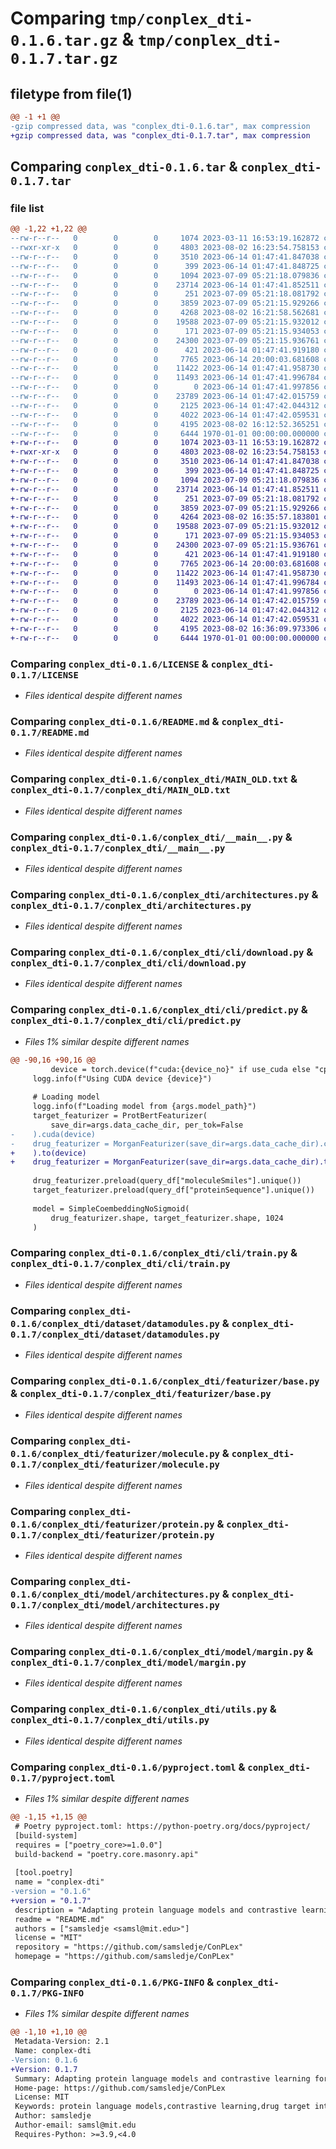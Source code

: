 # Comparing `tmp/conplex_dti-0.1.6.tar.gz` & `tmp/conplex_dti-0.1.7.tar.gz`

## filetype from file(1)

```diff
@@ -1 +1 @@
-gzip compressed data, was "conplex_dti-0.1.6.tar", max compression
+gzip compressed data, was "conplex_dti-0.1.7.tar", max compression
```

## Comparing `conplex_dti-0.1.6.tar` & `conplex_dti-0.1.7.tar`

### file list

```diff
@@ -1,22 +1,22 @@
--rw-r--r--   0        0        0     1074 2023-03-11 16:53:19.162872 conplex_dti-0.1.6/LICENSE
--rwxr-xr-x   0        0        0     4803 2023-08-02 16:23:54.758153 conplex_dti-0.1.6/README.md
--rw-r--r--   0        0        0     3510 2023-06-14 01:47:41.847038 conplex_dti-0.1.6/conplex_dti/MAIN_OLD.txt
--rw-r--r--   0        0        0      399 2023-06-14 01:47:41.848725 conplex_dti-0.1.6/conplex_dti/__init__.py
--rw-r--r--   0        0        0     1094 2023-07-09 05:21:18.079836 conplex_dti-0.1.6/conplex_dti/__main__.py
--rw-r--r--   0        0        0    23714 2023-06-14 01:47:41.852511 conplex_dti-0.1.6/conplex_dti/architectures.py
--rw-r--r--   0        0        0      251 2023-07-09 05:21:18.081792 conplex_dti-0.1.6/conplex_dti/cli/__init__.py
--rw-r--r--   0        0        0     3859 2023-07-09 05:21:15.929266 conplex_dti-0.1.6/conplex_dti/cli/download.py
--rw-r--r--   0        0        0     4268 2023-08-02 16:21:58.562681 conplex_dti-0.1.6/conplex_dti/cli/predict.py
--rw-r--r--   0        0        0    19588 2023-07-09 05:21:15.932012 conplex_dti-0.1.6/conplex_dti/cli/train.py
--rw-r--r--   0        0        0      171 2023-07-09 05:21:15.934053 conplex_dti-0.1.6/conplex_dti/dataset/__init__.py
--rw-r--r--   0        0        0    24300 2023-07-09 05:21:15.936761 conplex_dti-0.1.6/conplex_dti/dataset/datamodules.py
--rw-r--r--   0        0        0      421 2023-06-14 01:47:41.919180 conplex_dti-0.1.6/conplex_dti/featurizer/__init__.py
--rw-r--r--   0        0        0     7765 2023-06-14 20:00:03.681608 conplex_dti-0.1.6/conplex_dti/featurizer/base.py
--rw-r--r--   0        0        0    11422 2023-06-14 01:47:41.958730 conplex_dti-0.1.6/conplex_dti/featurizer/molecule.py
--rw-r--r--   0        0        0    11493 2023-06-14 01:47:41.996784 conplex_dti-0.1.6/conplex_dti/featurizer/protein.py
--rw-r--r--   0        0        0        0 2023-06-14 01:47:41.997856 conplex_dti-0.1.6/conplex_dti/model/__init__.py
--rw-r--r--   0        0        0    23789 2023-06-14 01:47:42.015759 conplex_dti-0.1.6/conplex_dti/model/architectures.py
--rw-r--r--   0        0        0     2125 2023-06-14 01:47:42.044312 conplex_dti-0.1.6/conplex_dti/model/margin.py
--rw-r--r--   0        0        0     4022 2023-06-14 01:47:42.059531 conplex_dti-0.1.6/conplex_dti/utils.py
--rw-r--r--   0        0        0     4195 2023-08-02 16:12:52.365251 conplex_dti-0.1.6/pyproject.toml
--rw-r--r--   0        0        0     6444 1970-01-01 00:00:00.000000 conplex_dti-0.1.6/PKG-INFO
+-rw-r--r--   0        0        0     1074 2023-03-11 16:53:19.162872 conplex_dti-0.1.7/LICENSE
+-rwxr-xr-x   0        0        0     4803 2023-08-02 16:23:54.758153 conplex_dti-0.1.7/README.md
+-rw-r--r--   0        0        0     3510 2023-06-14 01:47:41.847038 conplex_dti-0.1.7/conplex_dti/MAIN_OLD.txt
+-rw-r--r--   0        0        0      399 2023-06-14 01:47:41.848725 conplex_dti-0.1.7/conplex_dti/__init__.py
+-rw-r--r--   0        0        0     1094 2023-07-09 05:21:18.079836 conplex_dti-0.1.7/conplex_dti/__main__.py
+-rw-r--r--   0        0        0    23714 2023-06-14 01:47:41.852511 conplex_dti-0.1.7/conplex_dti/architectures.py
+-rw-r--r--   0        0        0      251 2023-07-09 05:21:18.081792 conplex_dti-0.1.7/conplex_dti/cli/__init__.py
+-rw-r--r--   0        0        0     3859 2023-07-09 05:21:15.929266 conplex_dti-0.1.7/conplex_dti/cli/download.py
+-rw-r--r--   0        0        0     4264 2023-08-02 16:35:57.183801 conplex_dti-0.1.7/conplex_dti/cli/predict.py
+-rw-r--r--   0        0        0    19588 2023-07-09 05:21:15.932012 conplex_dti-0.1.7/conplex_dti/cli/train.py
+-rw-r--r--   0        0        0      171 2023-07-09 05:21:15.934053 conplex_dti-0.1.7/conplex_dti/dataset/__init__.py
+-rw-r--r--   0        0        0    24300 2023-07-09 05:21:15.936761 conplex_dti-0.1.7/conplex_dti/dataset/datamodules.py
+-rw-r--r--   0        0        0      421 2023-06-14 01:47:41.919180 conplex_dti-0.1.7/conplex_dti/featurizer/__init__.py
+-rw-r--r--   0        0        0     7765 2023-06-14 20:00:03.681608 conplex_dti-0.1.7/conplex_dti/featurizer/base.py
+-rw-r--r--   0        0        0    11422 2023-06-14 01:47:41.958730 conplex_dti-0.1.7/conplex_dti/featurizer/molecule.py
+-rw-r--r--   0        0        0    11493 2023-06-14 01:47:41.996784 conplex_dti-0.1.7/conplex_dti/featurizer/protein.py
+-rw-r--r--   0        0        0        0 2023-06-14 01:47:41.997856 conplex_dti-0.1.7/conplex_dti/model/__init__.py
+-rw-r--r--   0        0        0    23789 2023-06-14 01:47:42.015759 conplex_dti-0.1.7/conplex_dti/model/architectures.py
+-rw-r--r--   0        0        0     2125 2023-06-14 01:47:42.044312 conplex_dti-0.1.7/conplex_dti/model/margin.py
+-rw-r--r--   0        0        0     4022 2023-06-14 01:47:42.059531 conplex_dti-0.1.7/conplex_dti/utils.py
+-rw-r--r--   0        0        0     4195 2023-08-02 16:36:09.973306 conplex_dti-0.1.7/pyproject.toml
+-rw-r--r--   0        0        0     6444 1970-01-01 00:00:00.000000 conplex_dti-0.1.7/PKG-INFO
```

### Comparing `conplex_dti-0.1.6/LICENSE` & `conplex_dti-0.1.7/LICENSE`

 * *Files identical despite different names*

### Comparing `conplex_dti-0.1.6/README.md` & `conplex_dti-0.1.7/README.md`

 * *Files identical despite different names*

### Comparing `conplex_dti-0.1.6/conplex_dti/MAIN_OLD.txt` & `conplex_dti-0.1.7/conplex_dti/MAIN_OLD.txt`

 * *Files identical despite different names*

### Comparing `conplex_dti-0.1.6/conplex_dti/__main__.py` & `conplex_dti-0.1.7/conplex_dti/__main__.py`

 * *Files identical despite different names*

### Comparing `conplex_dti-0.1.6/conplex_dti/architectures.py` & `conplex_dti-0.1.7/conplex_dti/architectures.py`

 * *Files identical despite different names*

### Comparing `conplex_dti-0.1.6/conplex_dti/cli/download.py` & `conplex_dti-0.1.7/conplex_dti/cli/download.py`

 * *Files identical despite different names*

### Comparing `conplex_dti-0.1.6/conplex_dti/cli/predict.py` & `conplex_dti-0.1.7/conplex_dti/cli/predict.py`

 * *Files 1% similar despite different names*

```diff
@@ -90,16 +90,16 @@
         device = torch.device(f"cuda:{device_no}" if use_cuda else "cpu")
     logg.info(f"Using CUDA device {device}")
 
     # Loading model
     logg.info(f"Loading model from {args.model_path}")
     target_featurizer = ProtBertFeaturizer(
         save_dir=args.data_cache_dir, per_tok=False
-    ).cuda(device)
-    drug_featurizer = MorganFeaturizer(save_dir=args.data_cache_dir).cuda(device)
+    ).to(device)
+    drug_featurizer = MorganFeaturizer(save_dir=args.data_cache_dir).to(device)
 
     drug_featurizer.preload(query_df["moleculeSmiles"].unique())
     target_featurizer.preload(query_df["proteinSequence"].unique())
 
     model = SimpleCoembeddingNoSigmoid(
         drug_featurizer.shape, target_featurizer.shape, 1024
     )
```

### Comparing `conplex_dti-0.1.6/conplex_dti/cli/train.py` & `conplex_dti-0.1.7/conplex_dti/cli/train.py`

 * *Files identical despite different names*

### Comparing `conplex_dti-0.1.6/conplex_dti/dataset/datamodules.py` & `conplex_dti-0.1.7/conplex_dti/dataset/datamodules.py`

 * *Files identical despite different names*

### Comparing `conplex_dti-0.1.6/conplex_dti/featurizer/base.py` & `conplex_dti-0.1.7/conplex_dti/featurizer/base.py`

 * *Files identical despite different names*

### Comparing `conplex_dti-0.1.6/conplex_dti/featurizer/molecule.py` & `conplex_dti-0.1.7/conplex_dti/featurizer/molecule.py`

 * *Files identical despite different names*

### Comparing `conplex_dti-0.1.6/conplex_dti/featurizer/protein.py` & `conplex_dti-0.1.7/conplex_dti/featurizer/protein.py`

 * *Files identical despite different names*

### Comparing `conplex_dti-0.1.6/conplex_dti/model/architectures.py` & `conplex_dti-0.1.7/conplex_dti/model/architectures.py`

 * *Files identical despite different names*

### Comparing `conplex_dti-0.1.6/conplex_dti/model/margin.py` & `conplex_dti-0.1.7/conplex_dti/model/margin.py`

 * *Files identical despite different names*

### Comparing `conplex_dti-0.1.6/conplex_dti/utils.py` & `conplex_dti-0.1.7/conplex_dti/utils.py`

 * *Files identical despite different names*

### Comparing `conplex_dti-0.1.6/pyproject.toml` & `conplex_dti-0.1.7/pyproject.toml`

 * *Files 1% similar despite different names*

```diff
@@ -1,15 +1,15 @@
 # Poetry pyproject.toml: https://python-poetry.org/docs/pyproject/
 [build-system]
 requires = ["poetry_core>=1.0.0"]
 build-backend = "poetry.core.masonry.api"
 
 [tool.poetry]
 name = "conplex-dti"
-version = "0.1.6"
+version = "0.1.7"
 description = "Adapting protein language models and contrastive learning for DTI prediction."
 readme = "README.md"
 authors = ["samsledje <samsl@mit.edu>"]
 license = "MIT"
 repository = "https://github.com/samsledje/ConPLex"
 homepage = "https://github.com/samsledje/ConPLex"
```

### Comparing `conplex_dti-0.1.6/PKG-INFO` & `conplex_dti-0.1.7/PKG-INFO`

 * *Files 1% similar despite different names*

```diff
@@ -1,10 +1,10 @@
 Metadata-Version: 2.1
 Name: conplex-dti
-Version: 0.1.6
+Version: 0.1.7
 Summary: Adapting protein language models and contrastive learning for DTI prediction.
 Home-page: https://github.com/samsledje/ConPLex
 License: MIT
 Keywords: protein language models,contrastive learning,drug target interaction,DTI
 Author: samsledje
 Author-email: samsl@mit.edu
 Requires-Python: >=3.9,<4.0
```


